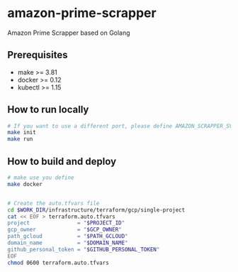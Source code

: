# amazon-prime-scrapper
Amazon Prime Scrapper based on Golang

## Prerequisites
- make >= 3.81
- docker >= 0.12
- kubectl >= 1.15

## How to run locally
``` bash
# If you want to use a different port, please define AMAZON_SCRAPPER_SVC_HTTP_PORT in the Makefile
make init
make run
```


## How to build and deploy
``` bash
# make use you define 
make docker


# Create the auto.tfvars file
cd $WORK_DIR/infrastructure/terraform/gcp/single-project
cat << EOF > terraform.auto.tfvars
project               = "$PROJECT_ID"
gcp_owner             = "$GCP_OWNER"
path_gcloud           = "$PATH_GCLOUD"
domain_name           = "$DOMAIN_NAME"
github_personal_token = "$GITHUB_PERSONAL_TOKEN"
EOF
chmod 0600 terraform.auto.tfvars
```
